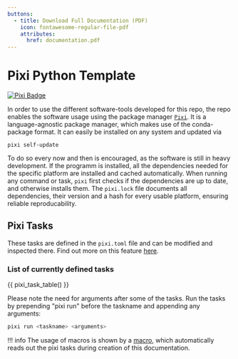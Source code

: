 ```yaml
---
buttons:
  - title: Download Full Documentation (PDF)
    icon: fontawesome-regular-file-pdf
    attributes:
      href: documentation.pdf
---
```


# Pixi Python Template
[![Pixi Badge](https://img.shields.io/endpoint?url=https://raw.githubusercontent.com/prefix-dev/pixi/main/assets/badge/v0.json)](https://pixi.sh)

In order to use the different software-tools developed for this repo, the repo enables the software usage using the package manager [`Pixi`](https://pixi.sh/latest/).
It is a language-agnostic package manager, which makes use of the conda-package format.
It can easily be installed on any system and updated via
```
pixi self-update
```
To do so every now and then is encouraged, as the software is still in heavy development.
If the programm is installed, all the dependencies needed for the specific platform are installed and cached automatically.
When running any command or task, `pixi` first checks if the dependencies are up to date, and otherwise installs them.
The `pixi.lock` file documents all dependencies, their version and a hash for every usable platform, ensuring reliable reproducability.


## Pixi Tasks

These tasks are defined in the `pixi.toml` file and can be modified and inspected there.
Find out more on this feature [here](https://pixi.sh/latest/workspace/advanced_tasks/).

### List of currently defined tasks

{{ pixi_task_table() }}

Please note the need for arguments after some of the tasks.
Run the tasks by prepending "pixi run" before the taskname and appending any arguments:
```bash
pixi run <taskname> <arguments>
```


!!! info
    The usage of macros is shown by a [macro](mkdocs.md#using-macros), which automatically reads out the pixi tasks during creation of this documentation.